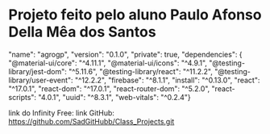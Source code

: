 # Projeto feito pelo aluno Paulo Afonso Della Mêa dos Santos

  "name": "agrogp",
  "version": "0.1.0",
  "private": true,
  "dependencies": {
    "@material-ui/core": "^4.11.1",
    "@material-ui/icons": "^4.9.1",
    "@testing-library/jest-dom": "^5.11.6",
    "@testing-library/react": "^11.2.2",
    "@testing-library/user-event": "^12.2.2",
    "firebase": "^8.1.1",
    "install": "^0.13.0",
    "react": "^17.0.1",
    "react-dom": "^17.0.1",
    "react-router-dom": "^5.2.0",
    "react-scripts": "4.0.1",
    "uuid": "^8.3.1",
    "web-vitals": "^0.2.4"}

link do Infinity Free: 
link GitHub: https://github.com/SadGitHubb/Class_Projects.git